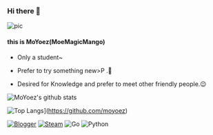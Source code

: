 ### Hi there 👋

![pic](https://img1.imgtp.com/2022/09/22/xsQUvvxo.png)

#### this is MoYoez(MoeMagicMango)

  - Only a student~

  - Prefer to try something new>P .🤔

  - Desired for Knowledge and prefer to meet other friendly people.😉



![MoYoez's github stats](https://github-readme-stats.vercel.app/api?username=moyoez&theme=blue-green)

![Top Langs](https://github-readme-stats.vercel.app/api/top-langs/?username=moyoez&layout=compact)](https://github.com/moyoez)

[![Blogger](https://img.shields.io/badge/Blogger-FF5722?style=for-the-badge&logo=blogger&logoColor=white)](https://hi.himoyo.cn)
[![Steam](https://img.shields.io/badge/steam-%23000000.svg?style=for-the-badge&logo=steam&logoColor=white)](https://steamcommunity.com/id/akirasweetz)
![Go](https://img.shields.io/badge/go-%2300ADD8.svg?style=for-the-badge&logo=go&logoColor=white)
![Python](https://img.shields.io/badge/python-3670A0?style=for-the-badge&logo=python&logoColor=ffdd54)


